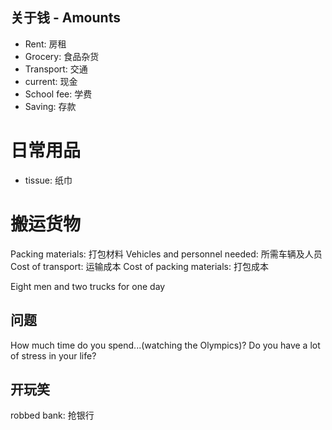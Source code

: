
## 关于钱 -  Amounts

- Rent: 房租
- Grocery: 食品杂货
- Transport: 交通
- current: 现金
- School fee: 学费
- Saving: 存款

# 日常用品

- tissue: 纸巾


# 搬运货物
Packing materials: 打包材料
Vehicles and personnel needed: 所需车辆及人员
Cost of transport: 运输成本
Cost of packing materials: 打包成本

Eight men and two trucks for one day


## 问题
How much time do you spend...(watching the Olympics)?
Do you have a lot of stress in your life?


## 开玩笑
robbed bank: 抢银行